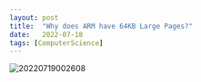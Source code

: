 ```yaml
---
layout: post
title:  "Why does ARM have 64KB Large Pages?"
date:   2022-07-18
tags: [ComputerScience]
---         
```


![20220719002608](https://user-images.githubusercontent.com/33873804/179546584-125e99b6-1109-4415-8c92-3a2f231b7fc9.png)